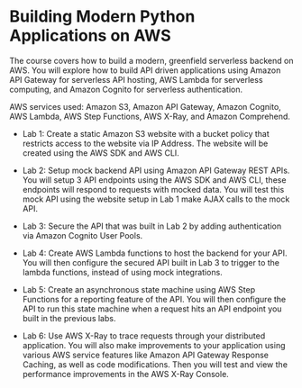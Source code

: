 # Building Modern Python Applications on AWS

The course covers how to build a modern, greenfield serverless backend on AWS. You will explore how to build API driven applications using Amazon API Gateway for serverless API hosting, AWS Lambda for serverless computing, and Amazon Cognito for serverless authentication.

AWS services used: Amazon S3, Amazon API Gateway, Amazon Cognito, AWS Lambda, AWS Step Functions, AWS X-Ray, and Amazon Comprehend.

* Lab 1: Create a static  Amazon S3 website with a bucket policy that restricts access to the website via IP Address. The website will be created using the AWS SDK and AWS CLI.

* Lab 2: Setup mock backend API using Amazon API Gateway REST APIs. You will setup 3 API endpoints using the AWS SDK and AWS CLI, these endpoints will respond to requests with mocked data. You will test this mock API using the website setup in Lab 1 make AJAX calls to the mock API.

* Lab 3: Secure the API that was built in Lab 2 by adding authentication via Amazon Cognito User Pools.

* Lab 4: Create AWS Lambda functions to host the backend for your API. You will then configure the secured API built in Lab 3 to trigger to the lambda functions, instead of using mock integrations.

* Lab 5: Create an asynchronous state machine using AWS Step Functions for a reporting feature of the API. You will then configure the API to run this state machine when a request hits an API endpoint you built in the previous labs.

* Lab 6: Use AWS X-Ray to trace requests through your distributed application. You will also make improvements to your application using various AWS service features like Amazon API Gateway Response Caching, as well as code modifications. Then you will test and view the performance improvements in the AWS X-Ray Console.